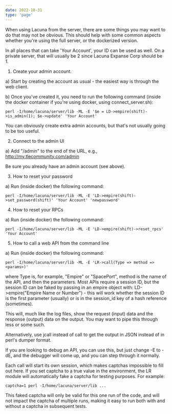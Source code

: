 ```yaml
---
date: 2022-10-31
type: 'page'
---
```


When using Lacuna from the server, there are some things you may want to do
that may not be obvious.  This should help with some common aspects
whether you're using the full server, or the dockerized version.


In all places that can take 'Your Account', your ID can be used as well.
On a private server, that will usually be 2 since Lacuna Expanse Corp should
be 1.

1. Create your admin account.

  a) Start by creating the account as usual - the easiest way is
through the web client.

  b) Once you've created it, you need to run the following command
(inside the docker container if you're using docker, using
connect_server.sh):

    perl -I/home/lacuna/server/lib -ML -E '$e = LD->empire(shift)->is_admin(1); $e->update' 'Your Account'

  You can obviously create extra admin accounts, but that's not usually
  going to be too useful.


2. Connect to the admin UI

  a) Add "/admin" to the end of the URL, e.g., http://my.tlecommunity.com/admin

  Be sure you already have an admin account (see above).


3. How to reset your password

  a) Run (inside docker) the following command:

    perl -I/home/lacuna/server/lib -ML -E 'LD->empire(shift)->set_password(shift)' 'Your Account' 'newpassword'


4. How to reset your RPCs

  a) Run (inside docker) the following command:

    perl -I/home/lacuna/server/lib -ML -E 'LD->empire(shift)->reset_rpcs' 'Your Account'


5. How to call a web API from the command line

  a) Run (inside docker) the following command:

    perl -I/home/lacuna/server/lib -ML -E 'LR->call(Type => method => <params>)'

  where Type is, for example, "Empire" or "SpacePort", method is the name
  of the API, and then the parameters.  Most APIs require a session ID, but
  the session ID can be faked by passing in an empire object with:
  LD->empire("Empire Name or Number") - this will work whether the session
  ID is the first parameter (usually) or is in the session_id key of a hash
  reference (sometimes).

  This will, much like the log files, show the request (input) data and
  the response (output) data on the output.  You may want to pipe this
  through less or some such.

  Alternatively, use jcall instead of call to get the output in JSON
  instead of in perl's dumper format.

  If you are looking to debug an API, you can use this, but just change
  -E to -dE, and the debugger will come up, and you can step through it
  normally.

  Each call will start its own session, which makes captchas impossible
  to fill out here.  If you set captcha to a true value in the environment,
  the LR module will automatically fake a captcha for testing purposes.
  For example:

    captcha=1 perl -I/home/lacuna/server/lib ...

  This faked captcha will only be valid for this one run of the code,
  and will not impact the captcha of multiple runs, making it easy to
  run both with and without a captcha in subsequent tests.

